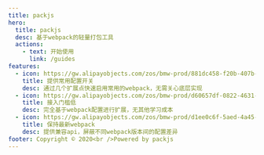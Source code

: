 ```yaml
---
title: packjs
hero:
  title: packjs
  desc: 基于webpack的轻量打包工具
  actions:
    - text: 开始使用
      link: /guides
features:
  - icon: https://gw.alipayobjects.com/zos/bmw-prod/881dc458-f20b-407b-947a-95104b5ec82b/k79dm8ih_w144_h144.png
    title: 提供常用配置开关
    desc: 通过几个扩展点快速启用常用的webpack，无需关心底层实现
  - icon: https://gw.alipayobjects.com/zos/bmw-prod/d60657df-0822-4631-9d7c-e7a869c2f21c/k79dmz3q_w126_h126.png
    title: 接入门槛低
    desc: 完全基于webpack配置进行扩展，无其他学习成本
  - icon: https://gw.alipayobjects.com/zos/bmw-prod/d1ee0c6f-5aed-4a45-a507-339a4bfe076c/k7bjsocq_w144_h144.png
    title: 保持最新webpack
    desc: 提供兼容api，屏蔽不同webpack版本间的配置差异
footer: Copyright © 2020<br />Powered by packjs
---
```

